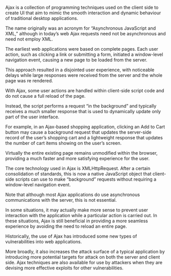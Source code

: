 

Ajax is a collection of programming techniques used on the client side to create UI that aim to mimic the smooth interaction and dynamic behaviour of traditional desktop applications.

The name originally was an acronym for “Asynchronous JavaScript and XML,” although in today’s web Ajax requests need not be asynchronous and need not employ XML.

The earliest web applications were based on complete pages. Each user action, such as clicking a link or submitting a form, initiated a window-level navigation event, causing a new page to be loaded from the server. 

This approach resulted in a disjointed user experience, with noticeable delays while large responses were received from the server and the whole page was re rendered.

With Ajax, some user actions are handled within client-side script code and do not cause a full reload of the page. 

Instead, the script performs a request “in the background” and typically receives a much smaller response that is used to dynamically update only part of the user interface. 

For example, in an Ajax-based shopping application, clicking an Add to Cart button may cause a background request that updates the server-side record of the user’s shopping cart and a lightweight response that updates the number of cart items showing on the user’s screen. 

Virtually the entire existing page remains unmodified within the browser, providing a much faster and more satisfying experience for the user.

The core technology used in Ajax is XMLHttpRequest. After a certain consolidation of standards, 
this is now a native JavaScript object that client-side scripts can use to make “background” requests without requiring a window-level navigation event. 


Note that although most Ajax applications do use asynchronous communications with the server, this is not essential. 

In some situations, it may actually make more sense to prevent user interaction with the application while a particular action is carried out. In these situations, Ajax is still beneficial in providing a more seamless experience by avoiding the need to reload an entire page.

Historically, the use of Ajax has introduced some new types of vulnerabilities into web applications. 

More broadly, it also increases the attack surface of a typical application by introducing more potential targets for attack on both the server and client side. Ajax techniques are also available for use by attackers when they are devising more effective exploits for other vulnerabilities. 
